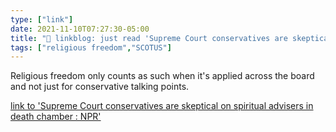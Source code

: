 ```yaml
---
type: ["link"]
date: 2021-11-10T07:27:30-05:00
title: "🔗 linkblog: just read 'Supreme Court conservatives are skeptical on spiritual advisers in death chamber : NPR'"
tags: ["religious freedom","SCOTUS"]
---
```

Religious freedom only counts as such when it's applied across the board and not just for conservative talking points.
 
[link to 'Supreme Court conservatives are skeptical on spiritual advisers in death chamber : NPR'](https://www.npr.org/2021/11/09/1054028425/supreme-court-conservatives-are-skeptical-on-spiritual-advisers-in-death-chamber)
